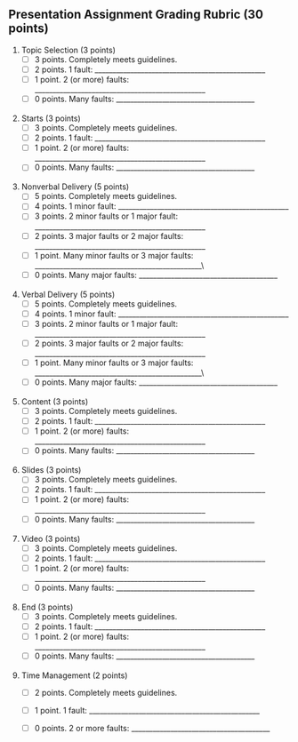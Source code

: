 Presentation Assignment Grading Rubric (30 points)
-------

1. Topic Selection (3 points)
    - [ ] 3 points. Completely meets guidelines.
    - [ ] 2 points. 1 fault: \_\_\_\_\_\_\_\_\_\_\_\_\_\_\_\_\_\_\_\_\_\_\_\_\_\_\_\_\_\_\_\_\_\_\_\_\_\_\__\_\_\_\_\_\_\_\_
    - [ ] 1 point. 2 (or more) faults: \_\_\_\_\_\_\_\_\_\_\_\_\_\_\_\_\_\_\_\_\_\_\_\_\_\_\_\_\_\_\_\_\_\_\_\_\_\_\__\_\_\_\_\_\_\_\_
    - [ ] 0 points. Many faults: \_\_\_\_\_\_\_\_\_\_\_\_\_\_\_\_\_\_\_\_\_\_\_\_\_\_\_\_\_\_\_\_\_\_\_\_\_\_\_  <br> <br> 

1. Starts (3 points)
    - [ ] 3 points. Completely meets guidelines.
    - [ ] 2 points. 1 fault: \_\_\_\_\_\_\_\_\_\_\_\_\_\_\_\_\_\_\_\_\_\_\_\_\_\_\_\_\_\_\_\_\_\_\_\_\_\_\__\_\_\_\_\_\_\_\_
    - [ ] 1 point. 2 (or more) faults: \_\_\_\_\_\_\_\_\_\_\_\_\_\_\_\_\_\_\_\_\_\_\_\_\_\_\_\_\_\_\_\_\_\_\_\_\_\_\__\_\_\_\_\_\_\_\_
    - [ ] 0 points. Many faults: \_\_\_\_\_\_\_\_\_\_\_\_\_\_\_\_\_\_\_\_\_\_\_\_\_\_\_\_\_\_\_\_\_\_\_\_\_\_\_  <br> <br> 

1. Nonverbal Delivery (5 points)
    - [ ] 5 points. Completely meets guidelines.
    - [ ] 4 points. 1 minor fault: \_\_\_\_\_\_\_\_\_\_\_\_\_\_\_\_\_\_\_\_\_\_\_\_\_\_\_\_\_\_\_\_\_\_\_\_\_\_\__\_\_\_\_\_\_\_\_
    - [ ] 3 points. 2 minor faults or 1  major fault: \_\_\_\_\_\_\_\_\_\_\_\_\_\_\_\_\_\_\_\_\_\_\_\_\_\_\_\_\_\_\_\_\_\_\_\_\_\_\__\_\_\_\_\_\_\_\_
    - [ ] 2 points. 3 major faults or 2 major faults: \_\_\_\_\_\_\_\_\_\_\_\_\_\_\_\_\_\_\_\_\_\_\_\_\_\_\_\_\_\_\_\_\_\_\_\_\_\_\__\_\_\_\_\_\_\_\_
    - [ ] 1 point. Many minor faults or 3 major faults: \_\_\_\_\_\_\_\_\_\_\_\_\_\_\_\_\_\_\_\_\_\_\_\_\_\_\_\_\_\_\_\_\_\_\_\_\_\_\__\_\_\_\_\_\_\_\
    - [ ] 0 points. Many major faults: \_\_\_\_\_\_\_\_\_\_\_\_\_\_\_\_\_\_\_\_\_\_\_\_\_\_\_\_\_\_\_\_\_\_\_\_\_\_\_  <br> <br> 

1. Verbal Delivery (5 points)
    - [ ] 5 points. Completely meets guidelines.
    - [ ] 4 points. 1 minor fault: \_\_\_\_\_\_\_\_\_\_\_\_\_\_\_\_\_\_\_\_\_\_\_\_\_\_\_\_\_\_\_\_\_\_\_\_\_\_\__\_\_\_\_\_\_\_\_
    - [ ] 3 points. 2 minor faults or 1  major fault: \_\_\_\_\_\_\_\_\_\_\_\_\_\_\_\_\_\_\_\_\_\_\_\_\_\_\_\_\_\_\_\_\_\_\_\_\_\_\__\_\_\_\_\_\_\_\_
    - [ ] 2 points. 3 major faults or 2 major faults: \_\_\_\_\_\_\_\_\_\_\_\_\_\_\_\_\_\_\_\_\_\_\_\_\_\_\_\_\_\_\_\_\_\_\_\_\_\_\__\_\_\_\_\_\_\_\_
    - [ ] 1 point. Many minor faults or 3 major faults: \_\_\_\_\_\_\_\_\_\_\_\_\_\_\_\_\_\_\_\_\_\_\_\_\_\_\_\_\_\_\_\_\_\_\_\_\_\_\__\_\_\_\_\_\_\_\
    - [ ] 0 points. Many major faults: \_\_\_\_\_\_\_\_\_\_\_\_\_\_\_\_\_\_\_\_\_\_\_\_\_\_\_\_\_\_\_\_\_\_\_\_\_\_\_  <br> <br> 

1. Content (3 points)
    - [ ] 3 points. Completely meets guidelines.
    - [ ] 2 points. 1 fault: \_\_\_\_\_\_\_\_\_\_\_\_\_\_\_\_\_\_\_\_\_\_\_\_\_\_\_\_\_\_\_\_\_\_\_\_\_\_\__\_\_\_\_\_\_\_\_
    - [ ] 1 point. 2 (or more) faults: \_\_\_\_\_\_\_\_\_\_\_\_\_\_\_\_\_\_\_\_\_\_\_\_\_\_\_\_\_\_\_\_\_\_\_\_\_\_\__\_\_\_\_\_\_\_\_
    - [ ] 0 points. Many faults: \_\_\_\_\_\_\_\_\_\_\_\_\_\_\_\_\_\_\_\_\_\_\_\_\_\_\_\_\_\_\_\_\_\_\_\_\_\_\_  <br> <br> 

1. Slides  (3 points)
    - [ ] 3 points. Completely meets guidelines.
    - [ ] 2 points. 1 fault: \_\_\_\_\_\_\_\_\_\_\_\_\_\_\_\_\_\_\_\_\_\_\_\_\_\_\_\_\_\_\_\_\_\_\_\_\_\_\__\_\_\_\_\_\_\_\_
    - [ ] 1 point. 2 (or more) faults: \_\_\_\_\_\_\_\_\_\_\_\_\_\_\_\_\_\_\_\_\_\_\_\_\_\_\_\_\_\_\_\_\_\_\_\_\_\_\__\_\_\_\_\_\_\_\_
    - [ ] 0 points. Many faults: \_\_\_\_\_\_\_\_\_\_\_\_\_\_\_\_\_\_\_\_\_\_\_\_\_\_\_\_\_\_\_\_\_\_\_\_\_\_\_  <br> <br> 

1. Video  (3 points)
    - [ ] 3 points. Completely meets guidelines.
    - [ ] 2 points. 1 fault: \_\_\_\_\_\_\_\_\_\_\_\_\_\_\_\_\_\_\_\_\_\_\_\_\_\_\_\_\_\_\_\_\_\_\_\_\_\_\__\_\_\_\_\_\_\_\_
    - [ ] 1 point. 2 (or more) faults: \_\_\_\_\_\_\_\_\_\_\_\_\_\_\_\_\_\_\_\_\_\_\_\_\_\_\_\_\_\_\_\_\_\_\_\_\_\_\__\_\_\_\_\_\_\_\_
    - [ ] 0 points. Many faults: \_\_\_\_\_\_\_\_\_\_\_\_\_\_\_\_\_\_\_\_\_\_\_\_\_\_\_\_\_\_\_\_\_\_\_\_\_\_\_  <br> <br> 
    
1. End  (3 points)
    - [ ] 3 points. Completely meets guidelines.
    - [ ] 2 points. 1 fault: \_\_\_\_\_\_\_\_\_\_\_\_\_\_\_\_\_\_\_\_\_\_\_\_\_\_\_\_\_\_\_\_\_\_\_\_\_\_\__\_\_\_\_\_\_\_\_
    - [ ] 1 point. 2 (or more) faults: \_\_\_\_\_\_\_\_\_\_\_\_\_\_\_\_\_\_\_\_\_\_\_\_\_\_\_\_\_\_\_\_\_\_\_\_\_\_\__\_\_\_\_\_\_\_\_
    - [ ] 0 points. Many faults: \_\_\_\_\_\_\_\_\_\_\_\_\_\_\_\_\_\_\_\_\_\_\_\_\_\_\_\_\_\_\_\_\_\_\_\_\_\_\_  <br> <br> 
    
1. Time Management (2 points)
    - [ ] 2 points. Completely meets guidelines.
    - [ ] 1 point. 1 fault: \_\_\_\_\_\_\_\_\_\_\_\_\_\_\_\_\_\_\_\_\_\_\_\_\_\_\_\_\_\_\_\_\_\_\_\_\_\_\__\_\_\_\_\_\_\_\_
    - [ ] 0 points. 2 or more faults: \_\_\_\_\_\_\_\_\_\_\_\_\_\_\_\_\_\_\_\_\_\_\_\_\_\_\_\_\_\_\_\_\_\_\_\_\_\_\_  <br> <br> 

